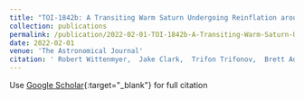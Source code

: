 ```yaml
---
title: "TOI-1842b: A Transiting Warm Saturn Undergoing Reinflation around an Evolving Subgiant"
collection: publications
permalink: /publication/2022-02-01-TOI-1842b-A-Transiting-Warm-Saturn-Undergoing-Reinflation-around-an-Evolving-Subgiant
date: 2022-02-01
venue: 'The Astronomical Journal'
citation: ' Robert Wittenmyer,  Jake Clark,  Trifon Trifonov,  Brett Addison,  Duncan Wright,  Keivan Stassun,  Jonathan Horner,  Nataliea Lowson,  John Kielkopf,  Stephen Kane,  Peter Plavchan,  Avi Shporer,  Hui Zhang,  Brendan Bowler,  Matthew Mengel,  Jack Okumura,  Markus Rabus,  Marshall Johnson,  Daniel Harbeck,  René Tronsgaard,  Lars Buchhave,  Karen Collins,  Kevin Collins,  Tianjun Gan,  Eric Jensen,  Steve Howell,  E. Furlan,  Crystal Gnilka,  Kathryn Lester,  Rachel Matson,  Nicholas Scott,  George Ricker,  Roland Vanderspek,  David Latham,  S. Seager,  Joshua Winn,  Jon Jenkins,  Alexander Rudat,  Elisa Quintana,  David Rodriguez,  Douglas Caldwell,  Samuel Quinn,  Zahra Essack,  Luke Bouma, &quot;TOI-1842b: A Transiting Warm Saturn Undergoing Reinflation around an Evolving Subgiant.&quot; The Astronomical Journal, 2022.'
---
```

Use [Google Scholar](https://scholar.google.com/scholar?q=TOI+1842b:+A+Transiting+Warm+Saturn+Undergoing+Reinflation+around+an+Evolving+Subgiant){:target="_blank"} for full citation